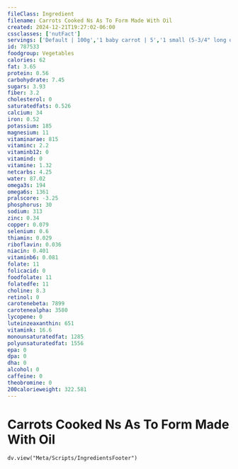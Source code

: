 ```yaml
---
fileClass: Ingredient
filename: Carrots Cooked Ns As To Form Made With Oil
created: 2024-12-21T19:27:02-06:00
cssclasses: ['nutFact']
servings: ['Default | 100g','1 baby carrot | 5','1 small (5-3/4" long or less) | 46','1 medium (6" to 7" long) | 56','1 large (7-1/4" to 8-1/2" long) | 66','1 slice | 3','1 carrot ball | 4','1 cup, nfs | 146','1 cup, baby carrots | 149','1 cup, sliced | 146']
id: 787533
foodgroup: Vegetables
calories: 62
fat: 3.65
protein: 0.56
carbohydrate: 7.45
sugars: 3.93
fiber: 3.2
cholesterol: 0
saturatedfats: 0.526
calcium: 34
iron: 0.52
potassium: 185
magnesium: 11
vitaminarae: 815
vitaminc: 2.2
vitaminb12: 0
vitamind: 0
vitamine: 1.32
netcarbs: 4.25
water: 87.02
omega3s: 194
omega6s: 1361
pralscore: -3.25
phosphorus: 30
sodium: 313
zinc: 0.34
copper: 0.079
selenium: 0.6
thiamin: 0.029
riboflavin: 0.036
niacin: 0.401
vitaminb6: 0.081
folate: 11
folicacid: 0
foodfolate: 11
folatedfe: 11
choline: 8.3
retinol: 0
carotenebeta: 7899
carotenealpha: 3580
lycopene: 0
luteinzeaxanthin: 651
vitamink: 16.6
monounsaturatedfat: 1285
polyunsaturatedfat: 1556
epa: 0
dpa: 0
dha: 0
alcohol: 0
caffeine: 0
theobromine: 0
200calorieweight: 322.581
---
```


# Carrots Cooked Ns As To Form Made With Oil

```dataviewjs
dv.view("Meta/Scripts/IngredientsFooter")
```
